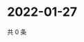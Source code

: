 # 2022-01-27

共 0 条

<!-- BEGIN WEIBO -->
<!-- 最后更新时间 Thu Jan 27 2022 21:15:12 GMT+0800 (China Standard Time) -->

<!-- END WEIBO -->
